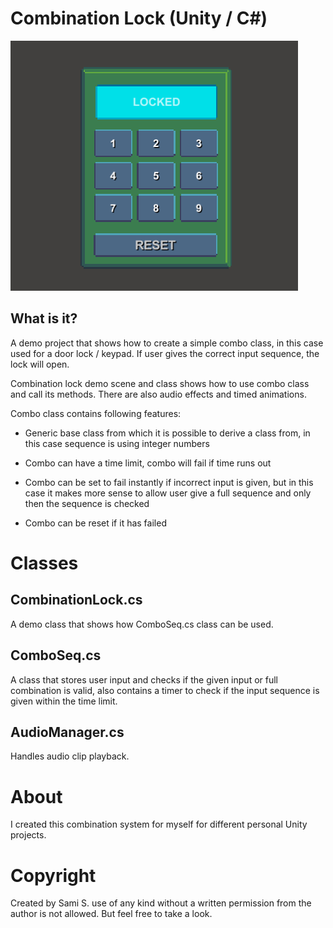 # Combination Lock (Unity / C#)

![Combination Lock image](/doc/combination_lock.gif)

## What is it?

A demo project that shows how to create a simple combo class, in this case used for a door lock / keypad. If user gives the correct input sequence, the lock will open.

Combination lock demo scene and class shows how to use combo class and call its methods. There are also audio effects and timed animations.

Combo class contains following features:

* Generic base class from which it is possible to derive a class from, in this case sequence is using integer numbers

* Combo can have a time limit, combo will fail if time runs out 

* Combo can be set to fail instantly if incorrect input is given, but in this case it makes more sense to allow user give a full sequence and only then the sequence is checked

* Combo can be reset if it has failed


# Classes

## CombinationLock.cs
A demo class that shows how ComboSeq.cs class can be used.

## ComboSeq.cs
A class that stores user input and checks if the given input or full combination is valid, also contains a timer to check if the input sequence is given within the time limit.

## AudioManager.cs
Handles audio clip playback.

# About
I created this combination system for myself for different personal Unity projects. 

# Copyright 
Created by Sami S. use of any kind without a written permission from the author is not allowed. But feel free to take a look.
